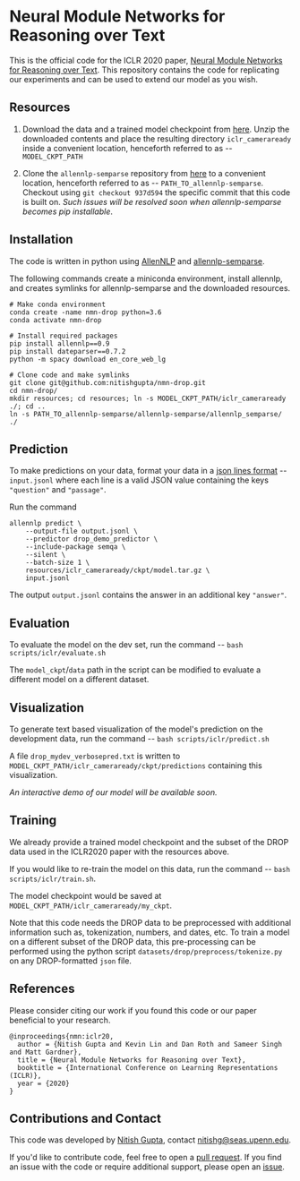 # Neural Module Networks for Reasoning over Text

This is the official code for the ICLR 2020 paper, [Neural Module Networks for Reasoning over Text](https://arxiv.org/abs/1912.04971).
This repository contains the code for replicating our experiments and can be used to extend our model as you wish.

## Resources
1. Download the data and a trained model checkpoint from [here](https://drive.google.com/drive/folders/1ZPnQqQHBrWXEF4z3yTK5wL5sCI8gG98T?usp=sharing).
Unzip the downloaded contents and place the resulting directory `iclr_cameraready` inside a convenient location, 
henceforth referred to as -- `MODEL_CKPT_PATH`
 
2. Clone the `allennlp-semparse` repository from [here](https://github.com/allenai/allennlp-semparse) to a convenient location,
 henceforth referred to as -- `PATH_TO_allennlp-semparse`.
 Checkout using `git checkout 937d594` the specific commit that this code is built on. 
 *Such issues will be resolved soon when allennlp-semparse becomes pip installable*.


## Installation
The code is written in python using [AllenNLP](https://github.com/allenai/allennlp) and
[allennlp-semparse](https://github.com/allenai/allennlp-semparse).

The following commands create a miniconda environment, install allennlp, and creates symlinks for allennlp-semparse and the downloaded resources.
```
# Make conda environment
conda create -name nmn-drop python=3.6
conda activate nmn-drop

# Install required packages
pip install allennlp==0.9
pip install dateparser==0.7.2
python -m spacy download en_core_web_lg

# Clone code and make symlinks
git clone git@github.com:nitishgupta/nmn-drop.git
cd nmn-drop/
mkdir resources; cd resources; ln -s MODEL_CKPT_PATH/iclr_cameraready ./; cd ..    
ln -s PATH_TO_allennlp-semparse/allennlp-semparse/allennlp_semparse/ ./ 
```

## Prediction
To make predictions on your data, format your data in a [json lines format](http://jsonlines.org/) -- `input.jsonl`
where each line is a valid JSON value containing the keys `"question"` and `"passage"`.

Run the command
```
allennlp predict \
    --output-file output.jsonl \
    --predictor drop_demo_predictor \
    --include-package semqa \
    --silent \
    --batch-size 1 \ 
    resources/iclr_cameraready/ckpt/model.tar.gz \
    input.jsonl
```
The output `output.jsonl` contains the answer in an additional key `"answer"`.  
 
## Evaluation
To evaluate the model on the dev set, run the command -- `bash scripts/iclr/evaluate.sh` 

The `model_ckpt`/`data` path in the script can be modified to evaluate a different model on a different dataset.

## Visualization
To generate text based visualization of the model's prediction on the development data, run the command -- `bash scripts/iclr/predict.sh`

A file `drop_mydev_verbosepred.txt` is written to `MODEL_CKPT_PATH/iclr_cameraready/ckpt/predictions` containing this visualization.

*An interactive demo of our model will be available soon.*

## Training
We already provide a trained model checkpoint and the subset of the DROP data used in the ICLR2020 paper with the resources above.

If you would like to re-train the model on this data, run the command -- `bash scripts/iclr/train.sh`.

The model checkpoint would be saved at `MODEL_CKPT_PATH/iclr_cameraready/my_ckpt`.

Note that this code needs the DROP data to be preprocessed with additional information such as, tokenization, numbers, and dates, etc.
To train a model on a different subset of the DROP data, 
this pre-processing can be performed using the python script `datasets/drop/preprocess/tokenize.py` on any DROP-formatted `json` file.

## References
Please consider citing our work if you found this code or our paper beneficial to your research.

```
@inproceedings{nmn:iclr20,
  author = {Nitish Gupta and Kevin Lin and Dan Roth and Sameer Singh and Matt Gardner},
  title = {Neural Module Networks for Reasoning over Text},
  booktitle = {International Conference on Learning Representations (ICLR)},
  year = {2020}
}
```

## Contributions and Contact
This code was developed by [Nitish Gupta](https://nitishgupta.github.io), contact [nitishg@seas.upenn.edu](mailto:nitishg@seas.upenn.edu).

If you'd like to contribute code, feel free to open a [pull request](https://github.com/nitishgupta/nmn-drop/pulls).
If you find an issue with the code or require additional support, please open an [issue](https://github.com/nitishgupta/nmn-drop/issues).
